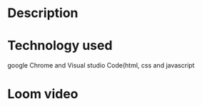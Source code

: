 # Description
 

# Technology used
google Chrome and Visual studio Code(html, css and javascript

# Loom video
 
